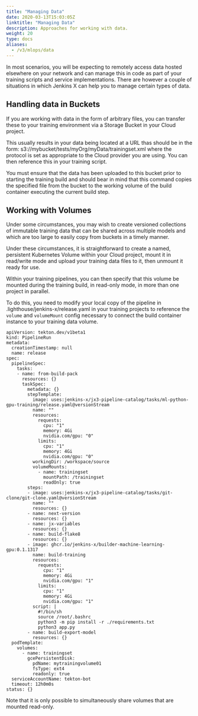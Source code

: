 ```yaml
---
title: "Managing Data"
date: 2020-03-13T15:03:05Z
linktitle: "Managing Data"
description: Approaches for working with data.
weight: 20
type: docs
aliases:
  - /v3/mlops/data
---
```


In most scenarios, you will be expecting to remotely access data hosted elsewhere on your network and can manage this in code as part of your training scripts and service implementations. There are however a couple of situations in which Jenkins X can help you to manage certain types of data.

## Handling data in Buckets

If you are working with data in the form of arbitrary files, you can transfer these to your training environment via a Storage Bucket in your Cloud project.

This usually results in your data being located at a URL thas should be in the form: s3://mybucket/tests/myOrg/myData/trainingset.xml where the protocol is set as appropriate to the Cloud provider you are using. You can then reference this in your training script.

You must ensure that the data has been uploaded to this bucket prior to starting the training build and should bear in mind that this command copies the specified file from the bucket to the working volume of the build container executing the current build step.

## Working with Volumes

Under some circumstances, you may wish to create versioned collections of immutable training data that can be shared across multiple models and which are too large to easily copy from buckets in a timely manner.

Under these circumstances, it is straightforward to create a named, persistent Kubernetes Volume within your Cloud project, mount it in read/write mode and upload your training data files to it, then unmount it ready for use.

Within your training pipelines, you can then specify that this volume be mounted during the training build, in read-only mode, in more than one project in parallel.

To do this, you need to modify your local copy of the pipeline in .lighthouse/jenkins-x/release.yaml in your training projects to reference the `volume` and `volumeMount` config necessary to connect the build container instance to your training data volume.

```
apiVersion: tekton.dev/v1beta1
kind: PipelineRun
metadata:
  creationTimestamp: null
  name: release
spec:
  pipelineSpec:
    tasks:
    - name: from-build-pack
      resources: {}
      taskSpec:
        metadata: {}
        stepTemplate:
          image: uses:jenkins-x/jx3-pipeline-catalog/tasks/ml-python-gpu-training/release.yaml@versionStream
          name: ""
          resources:
            requests:
              cpu: "1"
              memory: 4Gi
              nvidia.com/gpu: "0"
            limits:
              cpu: "1"
              memory: 4Gi
              nvidia.com/gpu: "0"
          workingDir: /workspace/source
          volumeMounts:
            - name: trainingset
              mountPath: /trainingset
              readOnly: true 
        steps:
        - image: uses:jenkins-x/jx3-pipeline-catalog/tasks/git-clone/git-clone.yaml@versionStream
          name: ""
          resources: {}
        - name: next-version
          resources: {}
        - name: jx-variables
          resources: {}
        - name: build-flake8
          resources: {}
        - image: ghcr.io/jenkins-x/builder-machine-learning-gpu:0.1.1317
          name: build-training
          resources:
            requests:
              cpu: "1"
              memory: 4Gi
              nvidia.com/gpu: "1"
            limits:
              cpu: "1"
              memory: 4Gi
              nvidia.com/gpu: "1"
          script: |
            #!/bin/sh
            source /root/.bashrc
            python3 -m pip install -r ./requirements.txt
            python3 app.py
        - name: build-export-model
          resources: {}
  podTemplate: 
    volumes:
      - name: trainingset
        gcePersistentDisk:
          pdName: mytrainingvolume01
          fsType: ext4
          readonly: true
  serviceAccountName: tekton-bot
  timeout: 12h0m0s
status: {}
```

Note that it is only possible to simultaneously share volumes that are mounted read-only.
